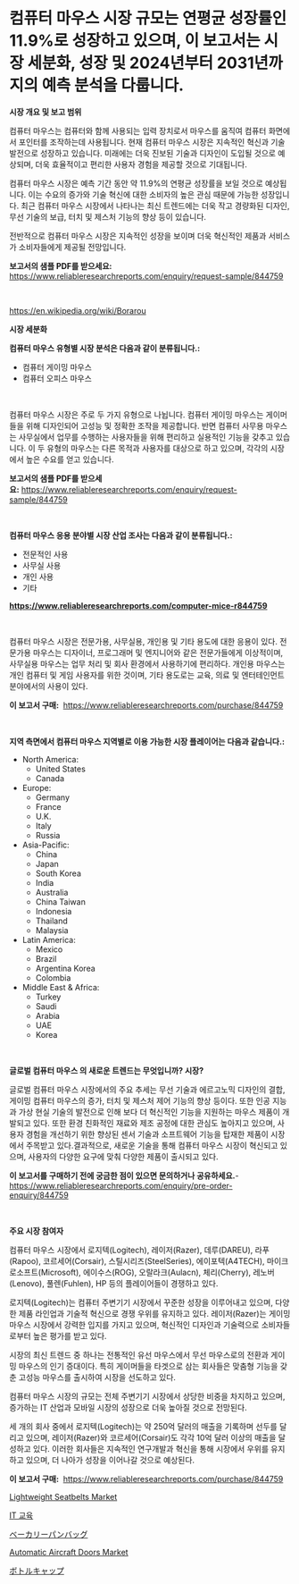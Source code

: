 <p><h1>컴퓨터 마우스 시장 규모는 연평균 성장률인 11.9%로 성장하고 있으며, 이 보고서는 시장 세분화, 성장 및 2024년부터 2031년까지의 예측 분석을 다룹니다.</h1></p><p><strong>시장 개요 및 보고 범위</strong></p>
<p><p>컴퓨터 마우스는 컴퓨터와 함께 사용되는 입력 장치로서 마우스를 움직여 컴퓨터 화면에서 포인터를 조작하는데 사용됩니다. 현재 컴퓨터 마우스 시장은 지속적인 혁신과 기술 발전으로 성장하고 있습니다. 미래에는 더욱 진보된 기술과 디자인이 도입될 것으로 예상되며, 더욱 효율적이고 편리한 사용자 경험을 제공할 것으로 기대됩니다.</p><p>컴퓨터 마우스 시장은 예측 기간 동안 약 11.9%의 연평균 성장률을 보일 것으로 예상됩니다. 이는 수요의 증가와 기술 혁신에 대한 소비자의 높은 관심 때문에 가능한 성장입니다. 최근 컴퓨터 마우스 시장에서 나타나는 최신 트렌드에는 더욱 작고 경량화된 디자인, 무선 기술의 보급, 터치 및 제스처 기능의 향상 등이 있습니다.</p><p>전반적으로 컴퓨터 마우스 시장은 지속적인 성장을 보이며 더욱 혁신적인 제품과 서비스가 소비자들에게 제공될 전망입니다.</p></p>
<p><strong>보고서의 샘플 PDF를 받으세요:</strong> <a href="https://www.reliableresearchreports.com/enquiry/request-sample/844759">https://www.reliableresearchreports.com/enquiry/request-sample/844759</a></p>
<p>&nbsp;</p>
<p><a href="https://en.wikipedia.org/wiki/Borarou">https://en.wikipedia.org/wiki/Borarou</a></p>
<p><strong>시장 세분화</strong></p>
<p><strong>컴퓨터 마우스 유형별 시장 분석은 다음과 같이 분류됩니다.:</strong></p>
<p><ul><li>컴퓨터 게이밍 마우스</li><li>컴퓨터 오피스 마우스</li></ul></p>
<p>&nbsp;</p>
<p><p>컴퓨터 마우스 시장은 주로 두 가지 유형으로 나뉩니다. 컴퓨터 게이밍 마우스는 게이머들을 위해 디자인되어 고성능 및 정확한 조작을 제공합니다. 반면 컴퓨터 사무용 마우스는 사무실에서 업무를 수행하는 사용자들을 위해 편리하고 실용적인 기능을 갖추고 있습니다. 이 두 유형의 마우스는 다른 목적과 사용자를 대상으로 하고 있으며, 각각의 시장에서 높은 수요를 얻고 있습니다.</p></p>
<p><strong>보고서의 샘플 PDF를 받으세요:</strong>&nbsp;<a href="https://www.reliableresearchreports.com/enquiry/request-sample/844759">https://www.reliableresearchreports.com/enquiry/request-sample/844759</a></p>
<p>&nbsp;</p>
<p><strong> 컴퓨터 마우스 응용 분야별 시장 산업 조사는 다음과 같이 분류됩니다.:</strong></p>
<p><ul><li>전문적인 사용</li><li>사무실 사용</li><li>개인 사용</li><li>기타</li></ul></p>
<p><strong><a href="https://www.reliableresearchreports.com/computer-mice-r844759">https://www.reliableresearchreports.com/computer-mice-r844759</a></strong></p>
<p>&nbsp;</p>
<p><p>컴퓨터 마우스 시장은 전문가용, 사무실용, 개인용 및 기타 용도에 대한 응용이 있다. 전문가용 마우스는 디자이너, 프로그래머 및 엔지니어와 같은 전문가들에게 이상적이며, 사무실용 마우스는 업무 처리 및 회사 환경에서 사용하기에 편리하다. 개인용 마우스는 개인 컴퓨터 및 게임 사용자를 위한 것이며, 기타 용도로는 교육, 의료 및 엔터테인먼트 분야에서의 사용이 있다.</p></p>
<p><strong>이 보고서 구매:</strong>&nbsp; <a href="https://www.reliableresearchreports.com/purchase/844759">https://www.reliableresearchreports.com/purchase/844759</a></p>
<p>&nbsp;</p>
<p><strong>지역 측면에서 컴퓨터 마우스 지역별로 이용 가능한 시장 플레이어는 다음과 같습니다.:</strong></p>
<p><ul>
    <li>
        North America:
        <ul>
            <li>United States</li>
            <li>Canada</li>
        </ul>
    </li>
    <li>
        Europe:
        <ul>
            <li>Germany</li>
            <li>France</li>
            <li>U.K.</li>
            <li>Italy</li>
            <li>Russia</li>
        </ul>
    </li>
    <li>
        Asia-Pacific:
        <ul>
            <li>China</li>
            <li>Japan</li>
            <li>South Korea</li>
            <li>India</li>
            <li>Australia</li>
            <li>China Taiwan</li>
            <li>Indonesia</li>
            <li>Thailand</li>
            <li>Malaysia</li>
        </ul>
    </li>
    <li>
        Latin America:
        <ul>
            <li>Mexico</li>
            <li>Brazil</li>
            <li>Argentina Korea</li>
            <li>Colombia</li>
        </ul>
    </li>
    <li>
        Middle East & Africa:
        <ul>
            <li>Turkey</li>
            <li>Saudi</li>
            <li>Arabia</li>
            <li>UAE</li>
            <li>Korea</li>
        </ul>
    </li>
    </ul></p>
<p>&nbsp;</p>
<p><strong>글로벌 컴퓨터 마우스 의 새로운 트렌드는 무엇입니까? 시장?</strong></p>
<p><p>글로벌 컴퓨터 마우스 시장에서의 주요 추세는 무선 기술과 에르고노믹 디자인의 결합, 게이밍 컴퓨터 마우스의 증가, 터치 및 제스처 제어 기능의 향상 등이다. 또한 인공 지능과 가상 현실 기술의 발전으로 인해 보다 더 혁신적인 기능을 지원하는 마우스 제품이 개발되고 있다. 또한 환경 친화적인 재료와 제조 공정에 대한 관심도 높아지고 있으며, 사용자 경험을 개선하기 위한 향상된 센서 기술과 소프트웨어 기능을 탑재한 제품이 시장에서 주목받고 있다.결과적으로, 새로운 기술을 통해 컴퓨터 마우스 시장이 혁신되고 있으며, 사용자의 다양한 요구에 맞춰 다양한 제품이 출시되고 있다.</p></p>
<p><strong>이 보고서를 구매하기 전에 궁금한 점이 있으면 문의하거나 공유하세요.</strong>- <a href="https://www.reliableresearchreports.com/enquiry/pre-order-enquiry/844759">https://www.reliableresearchreports.com/enquiry/pre-order-enquiry/844759</a></p>
<p>&nbsp;</p>
<p><strong>주요 시장 참여자</strong></p>
<p><p>컴퓨터 마우스 시장에서 로지텍(Logitech), 레이저(Razer), 데루(DAREU), 라푸(Rapoo), 코르세어(Corsair), 스틸시리즈(SteelSeries), 에이포텍(A4TECH), 마이크로소프트(Microsoft), 에이수스(ROG), 오랄라크(Aulacn), 체리(Cherry), 레노버(Lenovo), 풀렌(Fuhlen), HP 등의 플레이어들이 경쟁하고 있다.</p><p>로지텍(Logitech)는 컴퓨터 주변기기 시장에서 꾸준한 성장을 이루어내고 있으며, 다양한 제품 라인업과 기술적 혁신으로 경쟁 우위를 유지하고 있다. 레이저(Razer)는 게이밍 마우스 시장에서 강력한 입지를 가지고 있으며, 혁신적인 디자인과 기술력으로 소비자들로부터 높은 평가를 받고 있다.</p><p>시장의 최신 트렌드 중 하나는 전통적인 유선 마우스에서 무선 마우스로의 전환과 게이밍 마우스의 인기 증대이다. 특히 게이머들을 타겟으로 삼는 회사들은 맞춤형 기능을 갖춘 고성능 마우스를 출시하여 시장을 선도하고 있다.</p><p>컴퓨터 마우스 시장의 규모는 전체 주변기기 시장에서 상당한 비중을 차지하고 있으며, 증가하는 IT 산업과 모바일 시장의 성장으로 더욱 높아질 것으로 전망된다.</p><p>세 개의 회사 중에서 로지텍(Logitech)는 약 250억 달러의 매출을 기록하며 선두를 달리고 있으며, 레이저(Razer)와 코르세어(Corsair)도 각각 10억 달러 이상의 매출을 달성하고 있다. 이러한 회사들은 지속적인 연구개발과 혁신을 통해 시장에서 우위를 유지하고 있으며, 더 나아가 성장을 이어나갈 것으로 예상된다.</p></p>
<p><strong>이 보고서 구매:</strong>&nbsp;&nbsp;<a href="https://www.reliableresearchreports.com/purchase/844759">https://www.reliableresearchreports.com/purchase/844759</a></p>
<p><p><a href="https://github.com/kumertitash/Market-Research-Report-List-1/blob/main/lightweight-seatbelts-market.md">Lightweight Seatbelts Market</a></p><p><a href="https://github.com/shampaakter36/Market-Research-Report-List-1/blob/main/888044917562.md">IT 교육</a></p><p><a href="https://github.com/DanykaKilback/Market-Research-Report-List-2/blob/main/552283711737.md">ベーカリーパンバッグ</a></p><p><a href="https://github.com/amapolalg/Market-Research-Report-List-1/blob/main/automatic-aircraft-doors-market.md">Automatic Aircraft Doors Market</a></p><p><a href="https://github.com/RandallRunte2023/Market-Research-Report-List-2/blob/main/800198711736.md">ボトルキャップ</a></p></p>